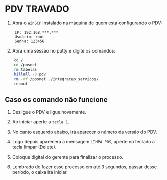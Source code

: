 # PDV TRAVADO
1. Abra o `WinSCP` instalado na máquina de quem está configurando o PDV:
		
		IP: 192.168.***.***
		Usuário: root
		Senha: 123456

2. Abra uma sessão no putty e digite os comandos:

```bash
	cd /
	cd /posnet
	rm tabelas
	killall -3 pdv
	rm -rf /posnet ./integracao_servicos/
	reboot
```

## Caso os comando não funcione
1. Desligue o PDV e ligue novamente.

2. Ao iniciar aperte a `tecla 1`.

3. No canto esquerdo abaixo, irá aparecer o número da versão do PDV.

4. Logo depois aparecerá a mensagem `LIMPA POS`, aperte no teclado a tecla limpar (Delete).

5. Coloque digital do gerente para finalizar o processo.

6. Lembrado de fazer esse processo em até 3 segundos, passar desse período, o caixa irá iniciar.


